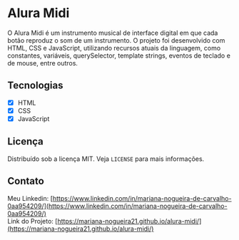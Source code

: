 # Alura Midi
O Alura Midi é um instrumento musical de interface digital em que cada botão reproduz o som de um instrumento. O projeto foi desenvolvido com HTML, CSS e JavaScript, utilizando recursos atuais da linguagem, como constantes, variáveis, querySelector, template strings, eventos de teclado e de mouse, entre outros.

## Tecnologias
- [x] HTML
- [x] CSS
- [x] JavaScript

## Licença
Distribuído sob a licença MIT. Veja `LICENSE` para mais informações.

## Contato
Meu Linkedin: [https://www.linkedin.com/in/mariana-nogueira-de-carvalho-0aa954209/](https://www.linkedin.com/in/mariana-nogueira-de-carvalho-0aa954209/) <br>
Link do Projeto: [https://mariana-nogueira21.github.io/alura-midi/](https://mariana-nogueira21.github.io/alura-midi/)

 
